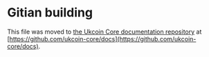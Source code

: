 Gitian building
================

This file was moved to [the Ukcoin Core documentation repository](https://github.com/ukcoin-core/docs/blob/master/gitian-building.md) at [https://github.com/ukcoin-core/docs](https://github.com/ukcoin-core/docs).
